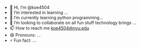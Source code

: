 - 👋 Hi, I’m @koe4504
- 👀 I’m interested in learning ...
- 🌱 I’m currently learning python programming...
- 💞️ I’m looking to collaborate on all fun stuff technology brings ...
- 📫 How to reach me koe4504@nyu.edu
- 😄 Pronouns: ...
- ⚡ Fun fact: ...

<!---
koe4504/koe4504 is a ✨ special ✨ repository because its `README.md` (this file) appears on your GitHub profile.
You can click the Preview link to take a look at your changes.
--->
